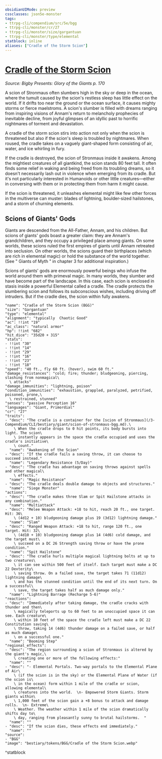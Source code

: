 ```yaml
---
obsidianUIMode: preview
cssclasses: json5e-monster
tags:
- ttrpg-cli/compendium/src/5e/bgg
- ttrpg-cli/monster/cr/27
- ttrpg-cli/monster/size/gargantuan
- ttrpg-cli/monster/type/elemental
statblock: inline
aliases: ["Cradle of the Storm Scion"]
---
```

# [Cradle of the Storm Scion](3-Compendium\CLI\bestiary\elemental/cradle-of-the-storm-scion-bgg.md)
*Source: Bigby Presents: Glory of the Giants p. 170*  

A scion of Stronmaus often slumbers high in the sky or deep in the ocean, where the tumult caused by the scion's restless sleep has little effect on the world. If it drifts too near the ground or the ocean surface, it causes mighty storms or fierce maelstroms. A scion's slumber is filled with dreams ranging from inspiring visions of Annam's return to melancholy prophecies of inevitable decline, from joyful glimpses of an idyllic past to horrific nightmares of torment and devastation.

A cradle of the storm scion stirs into action not only when the scion is threatened but also if the scion's sleep is troubled by nightmares. When roused, the cradle takes on a vaguely giant-shaped form consisting of air, water, and ice whirling in fury.

If the cradle is destroyed, the scion of Stronmaus inside it awakens. Among the mightiest creatures of all giantkind, the scion stands 80 feet tall. It often finds some relief in waking and being freed from its troubling dreams, so it doesn't necessarily lash out in violence when emerging from its cradle. But it's not particularly interested in Humanoids or other little creatures—either in conversing with them or in protecting them from harm it might cause.

If the scion is threatened, it unleashes elemental might like few other forces in the multiverse can muster: blades of lightning, boulder-sized hailstones, and a storm of churning elements.

## Scions of Giants' Gods

Giants are descended from the All-Father, Annam, and his children. But scions of giants' gods boast a greater claim: they are Annam's grandchildren, and they occupy a privileged place among giants. On some worlds, these scions ruled the first empires of giants until Annam retreated into seclusion. On other worlds, the scions guard their birthplaces (which are rich in elemental magic) or hold the substance of the world together. (See " Giants of Myth " in chapter 3 for additional inspiration.)

Scions of giants' gods are enormously powerful beings who infuse the world around them with primeval magic. In many worlds, they slumber and have become part of the landscape. In this case, each scion is enclosed in stasis inside a powerful Elemental called a cradle. The cradle protects the slumbering scion and follows its subconscious wishes, including driving off intruders. But if the cradle dies, the scion within fully awakens.

```statblock
"name": "Cradle of the Storm Scion (BGG)"
"size": "Gargantuan"
"type": "elemental"
"alignment": "typically  Chaotic Good"
"ac": !!int "19"
"ac_class": "natural armor"
"hp": !!int "682"
"hit_dice": "35d20 + 315"
"stats":
- !!int "30"
- !!int "14"
- !!int "29"
- !!int "16"
- !!int "23"
- !!int "18"
"speed": "40 ft., fly 60 ft. (hover), swim 60 ft."
"damage_resistances": "cold; fire; thunder; bludgeoning, piercing, slashing from nonmagical\
  \ attacks"
"damage_immunities": "lightning, poison"
"condition_immunities": "exhaustion, grappled, paralyzed, petrified, poisoned, prone,\
  \ restrained, stunned"
"senses": "passive Perception 16"
"languages": "Giant, Primordial"
"cr": "27"
"traits":
- "desc": "The cradle is a container for the [scion of Stronmaus](/3-Compendium/CLI/bestiary/giant/scion-of-stronmaus-bgg.md).\
    \ When the cradle drops to 0 hit points, its body bursts into light. The scion\
    \ instantly appears in the space the cradle occupied and uses the cradle's initiative\
    \ count."
  "name": "Awakening of the Scion"
- "desc": "If the cradle fails a saving throw, it can choose to succeed instead."
  "name": "Legendary Resistance (5/Day)"
- "desc": "The cradle has advantage on saving throws against spells and other magical\
    \ effects."
  "name": "Magic Resistance"
- "desc": "The cradle deals double damage to objects and structures."
  "name": "Siege Monster"
"actions":
- "desc": "The cradle makes three Slam or Spit Hailstone attacks in any combination."
  "name": "Multiattack"
- "desc": "Melee Weapon Attack: +18 to hit, reach 20 ft., one target. Hit: 36\
    \ (4d12 + 10) bludgeoning damage plus 19 (3d12) lightning damage."
  "name": "Slam"
- "desc": "Ranged Weapon Attack: +18 to hit, range 120 ft., one target. Hit: 32\
    \ (4d10 + 10) bludgeoning damage plus 14 (4d6) cold damage, and the target must\
    \ succeed on a DC 26 Strength saving throw or have the prone condition."
  "name": "Spit Hailstone"
- "desc": "The cradle hurls multiple magical lightning bolts at up to two creatures\
    \ it can see within 500 feet of itself. Each target must make a DC 22 Dexterity\
    \ saving throw. On a failed save, the target takes 71 (11d12) lightning damage\
    \ and has the stunned condition until the end of its next turn. On a successful\
    \ save, the target takes half as much damage only."
  "name": "Lightning Barrage (Recharge 5-6)"
"reactions":
- "desc": "Immediately after taking damage, the cradle cracks with thunder and then\
    \ magically teleports up to 60 feet to an unoccupied space it can see. Each creature\
    \ within 10 feet of the space the cradle left must make a DC 22 Constitution saving\
    \ throw, taking 14 (4d6) thunder damage on a failed save, or half as much damage\
    \ on a successful one."
  "name": "Booming Step"
"regional_effects":
- "desc": "The region surrounding a scion of Stronmaus is altered by the giant's magic,\
    \ creating one or more of the following effects:"
  "name": ""
- "desc": "- Elemental Portals. Two-way portals to the Elemental Plane of Air\
    \ (if the scion is in the sky) or the Elemental Plane of Water (if the scion is\
    \ in the ocean) form within 1 mile of the cradle or scion, allowing elemental\
    \ creatures into the world.  \n- Empowered Storm Giants. Storm giants within\
    \ 1,000 feet of the scion gain a +8 bonus to attack and damage rolls.  \n- Extreme\
    \ Weather. The weather within 1 mile of the scion dramatically shifts day to\
    \ day, ranging from pleasantly sunny to brutal hailstorms.  "
  "name": ""
- "desc": "If the scion dies, these effects end immediately."
  "name": ""
"source":
- "BGG"
"image": "bestiary/tokens/BGG/Cradle of the Storm Scion.webp"
```
^statblock